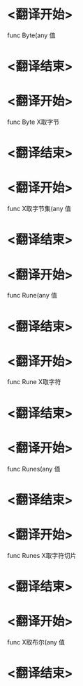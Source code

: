 
# <翻译开始>
func Byte(any
值
# <翻译结束>

# <翻译开始>
func Byte
X取字节
# <翻译结束>

# <翻译开始>
func X取字节集(any
值
# <翻译结束>

# <翻译开始>
func Rune(any
值
# <翻译结束>

# <翻译开始>
func Rune
X取字符
# <翻译结束>

# <翻译开始>
func Runes(any
值
# <翻译结束>

# <翻译开始>
func Runes
X取字符切片
# <翻译结束>

# <翻译开始>
func X取布尔(any
值
# <翻译结束>
